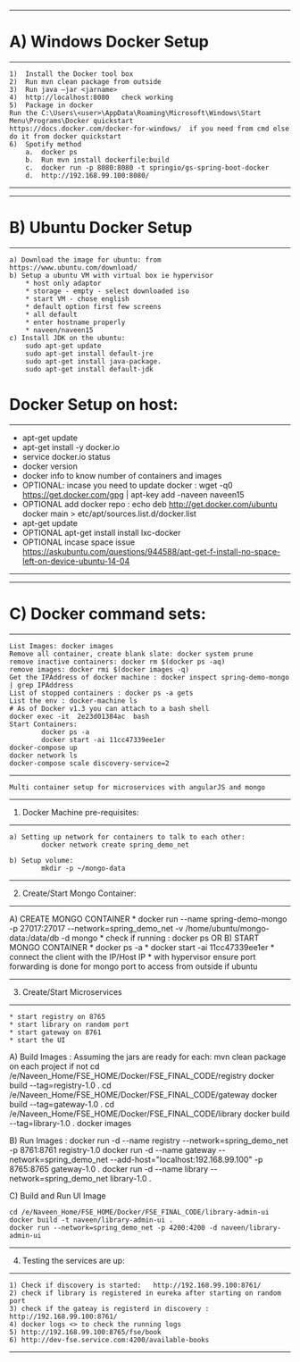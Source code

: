 ********************************************************************************
# A) Windows Docker Setup 
********************************************************************************
	1)	Install the Docker tool box
	2)	Run mvn clean package from outside
	3)	Run java –jar <jarname>
	4)	http://localhost:8080   check working
	5)	Package in docker
	Run the C:\Users\<user>\AppData\Roaming\Microsoft\Windows\Start Menu\Programs\Docker quickstart
	https://docs.docker.com/docker-for-windows/  if you need from cmd else do it from docker quickstart
	6)	Spotify method 
		a.	docker ps
		b.	Run mvn install dockerfile:build
		c.	docker run -p 8080:8080 -t springio/gs-spring-boot-docker
		d.	http://192.168.99.100:8080/ 
********************************************************************************
********************************************************************************
# B) Ubuntu Docker Setup
********************************************************************************

	a) Download the image for ubuntu: from https://www.ubuntu.com/download/
	b) Setup a ubuntu VM with virtual box ie hypervisor
		* host only adaptor
		* storage - empty - select downloaded iso
		* start VM - chose english
		* default option first few screens
		* all default
		* enter hostname properly 
		* naveen/naveen15
	c) Install JDK on the ubuntu: 
		sudo apt-get update
		sudo apt-get install default-jre
		sudo apt-get install java-package.
		sudo apt-get install default-jdk

# Docker Setup on host:
********************************************************************************
+ apt-get update
+ apt-get install -y docker.io
+ service docker.io status
+ docker version
+ docker info to know number of containers and images
+ OPTIONAL: incase you need to update docker : wget -q0 https://get.docker.com/gpg | apt-key add -naveen
naveen15
+ OPTIONAL add docker repo : echo deb http://get.docker.com/ubuntu docker main > etc/apt/sources.list.d/docker.list
+ apt-get update
+ OPTIONAL apt-get install install lxc-docker
+ OPTIONAL incase space issue https://askubuntu.com/questions/944588/apt-get-f-install-no-space-left-on-device-ubuntu-14-04
********************************************************************************	
********************************************************************************
# C) Docker command sets:
********************************************************************************
	List Images: docker images
	Remove all container, create blank slate: docker system prune 
	remove inactive containers: docker rm $(docker ps -aq)
	remove images: docker rmi $(docker images -q)
	Get the IPAddress of docker machine : docker inspect spring-demo-mongo | grep IPAddress
	List of stopped containers : docker ps -a gets 
	List the env : docker-machine ls
	# As of Docker v1.3 you can attach to a bash shell
	docker exec -it  2e23d01384ac  bash
	Start Containers: 
			docker ps -a
	 		docker start -ai 11cc47339ee1er 
	docker-compose up
	docker network ls
	docker-compose scale discovery-service=2
********************************************************************************	
	Multi container setup for microservices with angularJS and mongo
********************************************************************************
1) Docker Machine pre-requisites:
****************************************************************************************	
	a) Setting up network for containers to talk to each other:
			docker network create spring_demo_net 

	b) Setup volume:
			mkdir -p ~/mongo-data  
****************************************************************************************	
2) Create/Start Mongo Container:
****************************************************************************************	

A) CREATE MONGO CONTAINER
	* docker run --name spring-demo-mongo -p 27017:27017 --network=spring_demo_net -v /home/ubuntu/mongo-data:/data/db -d mongo 
	* check if running : docker ps
	OR
B) START MONGO CONTAINER
	* docker ps -a
	* docker start -ai 11cc47339ee1er 
	* connect the client with the IP/Host IP
	* with hypervisor ensure port forwarding is done for mongo port to access from outside if ubuntu
****************************************************************************************		
3) Create/Start Microservices
****************************************************************************************	
	* start registry on 8765
	* start library on random port
	* start gateway on 8761
	* start the UI
A) Build Images : 
	Assuming the jars are ready for each: mvn clean package on each project if not
	cd /e/Naveen_Home/FSE_HOME/Docker/FSE_FINAL_CODE/registry
	docker build --tag=registry-1.0 .
	cd /e/Naveen_Home/FSE_HOME/Docker/FSE_FINAL_CODE/gateway
	docker build --tag=gateway-1.0 .
	cd /e/Naveen_Home/FSE_HOME/Docker/FSE_FINAL_CODE/library
	docker build --tag=library-1.0 .
	docker images

B) Run Images :
	docker run -d --name registry --network=spring_demo_net -p 8761:8761  registry-1.0
	docker run -d --name gateway --network=spring_demo_net --add-host="localhost:192.168.99.100" -p 8765:8765  gateway-1.0 .
	docker run -d --name library --network=spring_demo_net library-1.0 .  

C) Build and Run UI Image

	cd /e/Naveen_Home/FSE_HOME/Docker/FSE_FINAL_CODE/library-admin-ui
	docker build -t naveen/library-admin-ui .
	docker run --network=spring_demo_net -p 4200:4200 -d naveen/library-admin-ui
****************************************************************************************		
4) Testing the services are up:
****************************************************************************************		
	1) Check if discovery is started: 	http://192.168.99.100:8761/ 
	2) check if library is registered in eureka after starting on random port
	3) check if the gateay is registerd in discovery : http://192.168.99.100:8761/
	4) docker logs <> to check the running logs
	5) http://192.168.99.100:8765/fse/book
	6) http://dev-fse.service.com:4200/available-books
****************************************************************************************	

       
	




